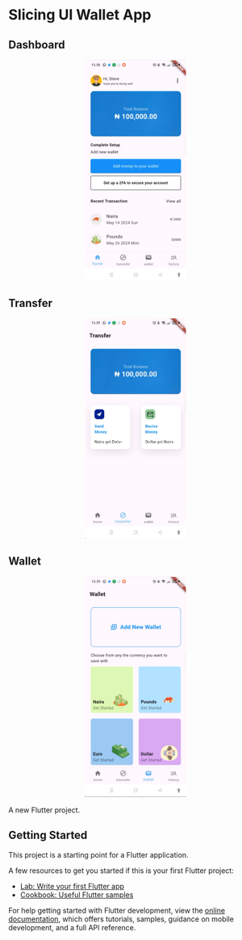 # Slicing UI Wallet App

## Dashboard
<div style="text-align: center;">
  <img src="assets/github/1.png" alt="Alt Text" width="200"/>
</div>

## Transfer
<div style="text-align: center;">
  <img src="assets/github/2.png" alt="Alt Text" width="200"/>
</div>

## Wallet
<div style="text-align: center;">
  <img src="assets/github/3.png" alt="Alt Text" width="200"/>
</div>




<!-- 
![Alt Text](assets/github/1.png) <br> <br>
![Alt Text](assets/github/2.png) <br> <br>
![Alt Text](assets/github/3.png) <br> <br> -->


A new Flutter project.

## Getting Started





This project is a starting point for a Flutter application.

A few resources to get you started if this is your first Flutter project:

- [Lab: Write your first Flutter app](https://docs.flutter.dev/get-started/codelab)
- [Cookbook: Useful Flutter samples](https://docs.flutter.dev/cookbook)

For help getting started with Flutter development, view the
[online documentation](https://docs.flutter.dev/), which offers tutorials,
samples, guidance on mobile development, and a full API reference.
